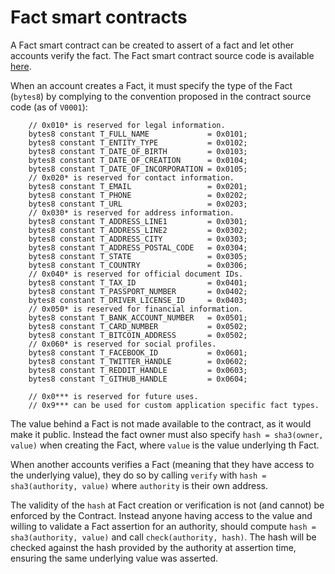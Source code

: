 # Fact smart contracts

A Fact smart contract can be created to assert of a fact and let other accounts
verify the fact. The Fact smart contract source code is available
[here](https://github.com/spolu/settle/tree/master/facts/contracts/facts-V0001.sol).

When an account creates a Fact, it must specify the type of the Fact (`bytes8`)
by complying to the convention proposed in the contract source code (as of
`V0001`):

```
    // 0x010* is reserved for legal information.
    bytes8 constant T_FULL_NAME             = 0x0101;
    bytes8 constant T_ENTITY_TYPE           = 0x0102;
    bytes8 constant T_DATE_OF_BIRTH         = 0x0103;
    bytes8 constant T_DATE_OF_CREATION      = 0x0104;
    bytes8 constant T_DATE_OF_INCORPORATION = 0x0105;
    // 0x020* is reserved for contact information.
    bytes8 constant T_EMAIL                 = 0x0201;
    bytes8 constant T_PHONE                 = 0x0202;
    bytes8 constant T_URL                   = 0x0203;
    // 0x030* is reserved for address information.
    bytes8 constant T_ADDRESS_LINE1         = 0x0301;
    bytes8 constant T_ADDRESS_LINE2         = 0x0302;
    bytes8 constant T_ADDRESS_CITY          = 0x0303;
    bytes8 constant T_ADDRESS_POSTAL_CODE   = 0x0304;
    bytes8 constant T_STATE                 = 0x0305;
    bytes8 constant T_COUNTRY               = 0x0306;
    // 0x040* is reserved for official document IDs.
    bytes8 constant T_TAX_ID                = 0x0401;
    bytes8 constant T_PASSPORT_NUMBER       = 0x0402;
    bytes8 constant T_DRIVER_LICENSE_ID     = 0x0403;
    // 0x050* is reserved for financial information.
    bytes8 constant T_BANK_ACCOUNT_NUMBER   = 0x0501;
    bytes8 constant T_CARD_NUMBER           = 0x0502;
    bytes8 constant T_BITCOIN_ADDRESS       = 0x0502;
    // 0x060* is reserved for social profiles.
    bytes8 constant T_FACEBOOK_ID           = 0x0601;
    bytes8 constant T_TWITTER_HANDLE        = 0x0602;
    bytes8 constant T_REDDIT_HANDLE         = 0x0603;
    bytes8 constant T_GITHUB_HANDLE         = 0x0604;

    // 0x0*** is reserved for future uses.
    // 0x9*** can be used for custom application specific fact types.
```

The value behind a Fact is not made available to the contract, as it would make
it public. Instead the fact owner must also specify `hash = sha3(owner, value)`
when creating the Fact, where `value` is the value underlying th Fact.

When another accounts verifies a Fact (meaning that they have access to the
underlying value), they do so by calling `verify` with `hash = sha3(authority, value)`
where `authority` is their own address.

The validity of the `hash` at Fact creation or verification is not (and cannot)
be enforced by the Contract. Instead anyone having access to the value and
willing to validate a Fact assertion for an authority, should compute `hash =
sha3(authority, value)` and call `check(authority, hash)`. The hash will be
checked against the hash provided by the authority at assertion time, ensuring
the same underlying value was asserted.
